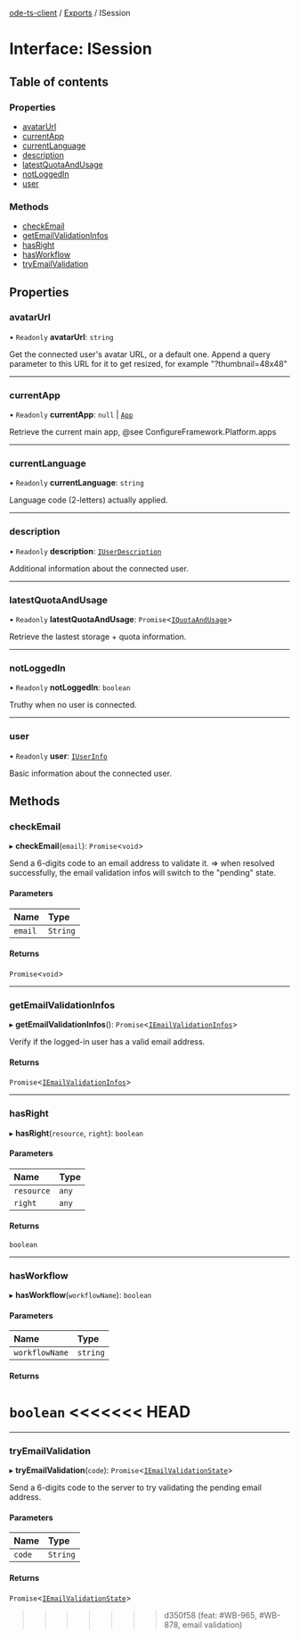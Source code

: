 [ode-ts-client](../README.md) / [Exports](../modules.md) / ISession

# Interface: ISession

## Table of contents

### Properties

- [avatarUrl](ISession.md#avatarurl)
- [currentApp](ISession.md#currentapp)
- [currentLanguage](ISession.md#currentlanguage)
- [description](ISession.md#description)
- [latestQuotaAndUsage](ISession.md#latestquotaandusage)
- [notLoggedIn](ISession.md#notloggedin)
- [user](ISession.md#user)

### Methods

- [checkEmail](ISession.md#checkemail)
- [getEmailValidationInfos](ISession.md#getemailvalidationinfos)
- [hasRight](ISession.md#hasright)
- [hasWorkflow](ISession.md#hasworkflow)
- [tryEmailValidation](ISession.md#tryemailvalidation)

## Properties

### avatarUrl

• `Readonly` **avatarUrl**: `string`

Get the connected user's avatar URL, or a default one.
Append a query parameter to this URL for it to get resized, for example "?thumbnail=48x48"

___

### currentApp

• `Readonly` **currentApp**: ``null`` \| [`App`](../modules.md#app)

Retrieve the current main app, @see ConfigureFramework.Platform.apps

___

### currentLanguage

• `Readonly` **currentLanguage**: `string`

Language code (2-letters) actually applied.

___

### description

• `Readonly` **description**: [`IUserDescription`](IUserDescription.md)

Additional information about the connected user.

___

### latestQuotaAndUsage

• `Readonly` **latestQuotaAndUsage**: `Promise`<[`IQuotaAndUsage`](IQuotaAndUsage.md)\>

Retrieve the lastest storage + quota information.

___

### notLoggedIn

• `Readonly` **notLoggedIn**: `boolean`

Truthy when no user is connected.

___

### user

• `Readonly` **user**: [`IUserInfo`](IUserInfo.md)

Basic information about the connected user.

## Methods

### checkEmail

▸ **checkEmail**(`email`): `Promise`<`void`\>

Send a 6-digits code to an email address to validate it.
=> when resolved successfully, the email validation infos will switch to the "pending" state.

#### Parameters

| Name | Type |
| :------ | :------ |
| `email` | `String` |

#### Returns

`Promise`<`void`\>

___

### getEmailValidationInfos

▸ **getEmailValidationInfos**(): `Promise`<[`IEmailValidationInfos`](IEmailValidationInfos.md)\>

Verify if the logged-in user has a valid email address.

#### Returns

`Promise`<[`IEmailValidationInfos`](IEmailValidationInfos.md)\>

___

### hasRight

▸ **hasRight**(`resource`, `right`): `boolean`

#### Parameters

| Name | Type |
| :------ | :------ |
| `resource` | `any` |
| `right` | `any` |

#### Returns

`boolean`

___

### hasWorkflow

▸ **hasWorkflow**(`workflowName`): `boolean`

#### Parameters

| Name | Type |
| :------ | :------ |
| `workflowName` | `string` |

#### Returns

`boolean`
<<<<<<< HEAD
=======

___

### tryEmailValidation

▸ **tryEmailValidation**(`code`): `Promise`<[`IEmailValidationState`](IEmailValidationState.md)\>

Send a 6-digits code to the server to try validating the pending email address.

#### Parameters

| Name | Type |
| :------ | :------ |
| `code` | `String` |

#### Returns

`Promise`<[`IEmailValidationState`](IEmailValidationState.md)\>
>>>>>>> d350f58 (feat: #WB-965, #WB-878, email validation)
